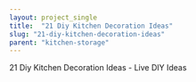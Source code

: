 ```yaml
---
layout: project_single
title:  "21 Diy Kitchen Decoration Ideas"
slug: "21-diy-kitchen-decoration-ideas"
parent: "kitchen-storage"
---
```

21 Diy Kitchen Decoration Ideas - Live DIY Ideas